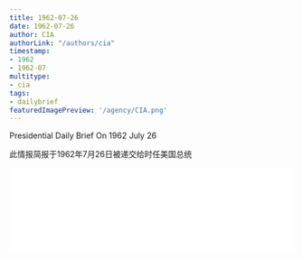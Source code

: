 ```yaml
---
title: 1962-07-26
date: 1962-07-26
author: CIA 
authorLink: "/authors/cia"
timestamp: 
- 1962
- 1962-07
multitype: 
- cia
tags: 
- dailybrief
featuredImagePreview: '/agency/CIA.png'
---
```



Presidential Daily Brief On 1962 July 26

此情报简报于1962年7月26日被递交给时任美国总统

<!--more-->





<div id="over" style="width:100%; overflow:hidden"> <iframe id="sFrame" name="sFrame" frameborder="no" border="0"  allowfullscreen marginwidth="0" scrolling="no" src = " /CIA/1962-07-26.html "  style = " position:absulute; width: 806px; top: 300;" > </iframe> </div>